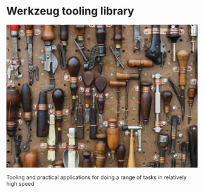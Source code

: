 # Werkzeug tooling library

!["tools"](images/tools.png)

Tooling and practical applications for doing a range of tasks in relatively high speed 
